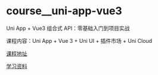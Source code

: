 # course__uni-app-vue3

Uni App + Vue3 组合式 API：零基础入门到项目实战

课程内容：Uni App + Vue 3 + Uni UI + 插件市场 + Uni Cloud

[课程地址](https://www.bilibili.com/video/BV1Yg4y127Fp)

[学习资料](https://gitee.com/qingnian8/univue3)